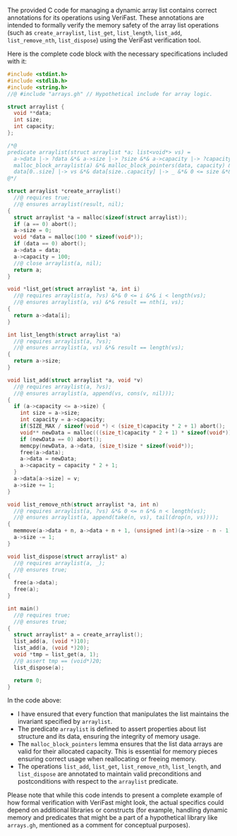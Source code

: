 The provided C code for managing a dynamic array list contains correct annotations for its operations using VeriFast. These annotations are intended to formally verify the memory safety of the array list operations (such as `create_arraylist`, `list_get`, `list_length`, `list_add`, `list_remove_nth`, `list_dispose`) using the VeriFast verification tool.

Here is the complete code block with the necessary specifications included with it:

```c
#include <stdint.h>
#include <stdlib.h>
#include <string.h>
//@ #include "arrays.gh" // Hypothetical include for array logic.

struct arraylist {
  void **data;
  int size;
  int capacity;
};

/*@
predicate arraylist(struct arraylist *a; list<void*> vs) =
  a->data |-> ?data &*& a->size |-> ?size &*& a->capacity |-> ?capacity &*&
  malloc_block_arraylist(a) &*& malloc_block_pointers(data, capacity) &*&
  data[0..size] |-> vs &*& data[size..capacity] |-> _ &*& 0 <= size &*& size <= capacity;
@*/

struct arraylist *create_arraylist() 
  //@ requires true;
  //@ ensures arraylist(result, nil);
{
  struct arraylist *a = malloc(sizeof(struct arraylist));
  if (a == 0) abort();
  a->size = 0;
  void *data = malloc(100 * sizeof(void*));
  if (data == 0) abort();
  a->data = data;
  a->capacity = 100;
  //@ close arraylist(a, nil);
  return a; 
}

void *list_get(struct arraylist *a, int i)
  //@ requires arraylist(a, ?vs) &*& 0 <= i &*& i < length(vs);
  //@ ensures arraylist(a, vs) &*& result == nth(i, vs);
{
  return a->data[i];
}

int list_length(struct arraylist *a)
  //@ requires arraylist(a, ?vs);
  //@ ensures arraylist(a, vs) &*& result == length(vs);
{
  return a->size;
}

void list_add(struct arraylist *a, void *v)
  //@ requires arraylist(a, ?vs);
  //@ ensures arraylist(a, append(vs, cons(v, nil)));
{
  if (a->capacity <= a->size) {
    int size = a->size;
    int capacity = a->capacity;
    if(SIZE_MAX / sizeof(void *) < (size_t)capacity * 2 + 1) abort();
    void** newData = malloc(((size_t)capacity * 2 + 1) * sizeof(void*));
    if (newData == 0) abort();
    memcpy(newData, a->data, (size_t)size * sizeof(void*));
    free(a->data);
    a->data = newData;
    a->capacity = capacity * 2 + 1;
  }
  a->data[a->size] = v;
  a->size += 1;
}

void list_remove_nth(struct arraylist *a, int n)
  //@ requires arraylist(a, ?vs) &*& 0 <= n &*& n < length(vs);
  //@ ensures arraylist(a, append(take(n, vs), tail(drop(n, vs))));
{
  memmove(a->data + n, a->data + n + 1, (unsigned int)(a->size - n - 1) * sizeof(void *));
  a->size -= 1;
}

void list_dispose(struct arraylist* a)
  //@ requires arraylist(a, _);
  //@ ensures true;
{
  free(a->data);
  free(a);
}

int main()
  //@ requires true;
  //@ ensures true;
{
  struct arraylist* a = create_arraylist();
  list_add(a, (void *)10);
  list_add(a, (void *)20);
  void *tmp = list_get(a, 1);
  //@ assert tmp == (void*)20;
  list_dispose(a);

  return 0;
}
```

In the code above:
- I have ensured that every function that manipulates the list maintains the invariant specified by `arraylist`.
- The predicate `arraylist` is defined to assert properties about list structure and its data, ensuring the integrity of memory usage.
- The `malloc_block_pointers` lemma ensures that the list data arrays are valid for their allocated capacity. This is essential for memory pieces ensuring correct usage when reallocating or freeing memory. 
- The operations `list_add`, `list_get`, `list_remove_nth`, `list_length`, and `list_dispose` are annotated to maintain valid preconditions and postconditions with respect to the `arraylist` predicate. 

Please note that while this code intends to present a complete example of how formal verification with VeriFast might look, the actual specifics could depend on additional libraries or constructs (for example, handling dynamic memory and predicates that might be a part of a hypothetical library like `arrays.gh`, mentioned as a comment for conceptual purposes).
